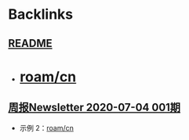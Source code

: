 
# Backlinks
## [README](<README.md>)
- # [roam/cn](<../roam/cn.md>)

## [周报Newsletter 2020-07-04 001期](<周报Newsletter 2020-07-04 001期.md>)
- 示例 2：[roam/cn](<../roam/cn.md>)

